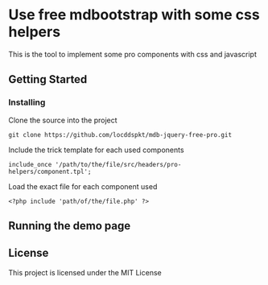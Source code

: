 # Use free mdbootstrap with some css helpers

This is the tool to implement some pro components with css and javascript

## Getting Started

### Installing

Clone the source into the project

```
git clone https://github.com/locddspkt/mdb-jquery-free-pro.git
```

Include the trick template for each used components

```
include_once '/path/to/the/file/src/headers/pro-helpers/component.tpl';
```

Load the exact file for each component used

```
<?php include 'path/of/the/file.php' ?>
```

## Running the demo page

## License

This project is licensed under the MIT License
